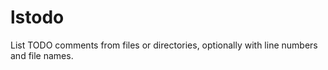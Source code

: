 # lstodo
List TODO comments from files or directories, optionally with line numbers and file names.
